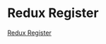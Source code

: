 # Redux Register

[Redux Register](https://github.com/dexbol/redux-register/tree/master/redux-register)
